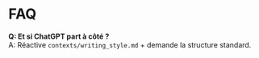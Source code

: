 # FAQ
**Q: Et si ChatGPT part à côté ?**  
A: Réactive `contexts/writing_style.md` + demande la structure standard.
